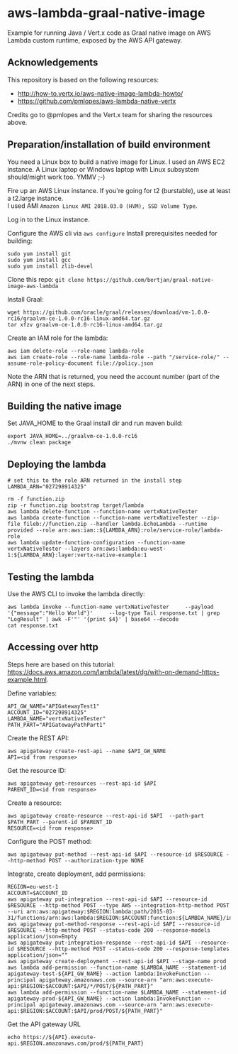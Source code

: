 # aws-lambda-graal-native-image
Example for running Java / Vert.x code as Graal native image on AWS Lambda custom runtime, exposed by the AWS API gateway.

Acknowledgements
---
This repository is based on the following resources:
- http://how-to.vertx.io/aws-native-image-lambda-howto/  
- https://github.com/pmlopes/aws-lambda-native-vertx

Credits go to @pmlopes and the Vert.x team for sharing the resources above.

Preparation/installation of build environment
---
You need a Linux box to build a native image for Linux. I used an AWS EC2 instance. A Linux laptop or Windows laptop with Linux subsystem should/might work too. YMMV ;-)    

Fire up an AWS Linux instance. If you're going for t2 (burstable), use at least a t2.large instance.  
I used AMI `Amazon Linux AMI 2018.03.0 (HVM), SSD Volume Type`.  

Log in to the Linux instance.

Configure the AWS cli via `aws configure`
Install prerequisites needed for building:
```
sudo yum install git
sudo yum install gcc
sudo yum install zlib-devel
```

Clone this repo:
`git clone https://github.com/bertjan/graal-native-image-aws-lambda`

Install Graal:
```
wget https://github.com/oracle/graal/releases/download/vm-1.0.0-rc16/graalvm-ce-1.0.0-rc16-linux-amd64.tar.gz
tar xfzv graalvm-ce-1.0.0-rc16-linux-amd64.tar.gz
```

Create an IAM role for the lambda:
``` 
aws iam delete-role --role-name lambda-role
aws iam create-role --role-name lambda-role --path "/service-role/" --assume-role-policy-document file://policy.json
```

Note the ARN that is returned, you need the account number (part of the ARN) in one of the next steps.


Building the native image
---
Set JAVA_HOME to the Graal install dir and run maven build:
```
export JAVA_HOME=../graalvm-ce-1.0.0-rc16
./mvnw clean package
```

Deploying the lambda
---
```
# set this to the role ARN returned in the install step
LAMBDA_ARN="027298914325"

rm -f function.zip
zip -r function.zip bootstrap target/lambda
aws lambda delete-function --function-name vertxNativeTester
aws lambda create-function --function-name vertxNativeTester --zip-file fileb://function.zip --handler lambda.EchoLambda --runtime provided --role arn:aws:iam::${LAMBDA_ARN}:role/service-role/lambda-role
aws lambda update-function-configuration --function-name vertxNativeTester --layers arn:aws:lambda:eu-west-1:${LAMBDA_ARN}:layer:vertx-native-example:1
```
 

Testing the lambda
---
Use the AWS CLI to invoke the lambda directly:
```
aws lambda invoke --function-name vertxNativeTester     --payload '{"message":"Hello World"}'     --log-type Tail response.txt | grep "LogResult" | awk -F'"' '{print $4}' | base64 --decode
cat response.txt
```


Accessing over http
---
Steps here are based on this tutorial: https://docs.aws.amazon.com/lambda/latest/dg/with-on-demand-https-example.html.

Define variables:
```
API_GW_NAME="APIGatewayTest1"
ACCOUNT_ID="027298914325"
LAMBDA_NAME="vertxNativeTester"
PATH_PART="APIGatewayPathPart1"
```

Create the REST API:
```
aws apigateway create-rest-api --name $API_GW_NAME
API=<id from response>
```

Get the resource ID:
```
aws apigateway get-resources --rest-api-id $API
PARENT_ID=<id from response>
```

Create a resource:
```
aws apigateway create-resource --rest-api-id $API  --path-part $PATH_PART --parent-id $PARENT_ID
RESOURCE=<id from response>
```

Configure the POST method:
```
aws apigateway put-method --rest-api-id $API --resource-id $RESOURCE --http-method POST --authorization-type NONE
```

Integrate, create deployment, add permissions:
```
REGION=eu-west-1
ACCOUNT=$ACCOUNT_ID
aws apigateway put-integration --rest-api-id $API --resource-id $RESOURCE --http-method POST --type AWS --integration-http-method POST --uri arn:aws:apigateway:$REGION:lambda:path/2015-03-31/functions/arn:aws:lambda:$REGION:$ACCOUNT:function:${LAMBDA_NAME}/invocations
aws apigateway put-method-response --rest-api-id $API --resource-id $RESOURCE --http-method POST --status-code 200 --response-models application/json=Empty
aws apigateway put-integration-response --rest-api-id $API --resource-id $RESOURCE --http-method POST --status-code 200 --response-templates application/json=""
aws apigateway create-deployment --rest-api-id $API --stage-name prod
aws lambda add-permission --function-name $LAMBDA_NAME --statement-id apigateway-test-${API_GW_NAME} --action lambda:InvokeFunction --principal apigateway.amazonaws.com --source-arn "arn:aws:execute-api:$REGION:$ACCOUNT:$API/*/POST/${PATH_PART}"
aws lambda add-permission --function-name $LAMBDA_NAME --statement-id apigateway-prod-${API_GW_NAME} --action lambda:InvokeFunction --principal apigateway.amazonaws.com --source-arn "arn:aws:execute-api:$REGION:$ACCOUNT:$API/prod/POST/${PATH_PART}"
```

Get the API gateway URL
```
echo https://${API}.execute-api.$REGION.amazonaws.com/prod/${PATH_PART}
```
